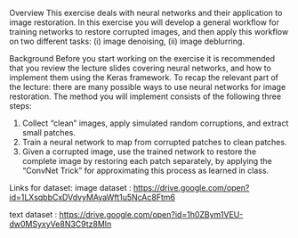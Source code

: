 Overview
This exercise deals with neural networks and their application to image restoration. In this exercise you
will develop a general workflow for training networks to restore corrupted images, and then apply this
workflow on two different tasks: (i) image denoising, (ii) image deblurring.

Background
Before you start working on the exercise it is recommended that you review the lecture slides covering
neural networks, and how to implement them using the Keras framework. To recap the relevant part of
the lecture: there are many possible ways to use neural networks for image restoration. The method you
will implement consists of the following three steps:
1. Collect “clean” images, apply simulated random corruptions, and extract small patches.
2. Train a neural network to map from corrupted patches to clean patches.
3. Given a corrupted image, use the trained network to restore the complete image by restoring each
patch separately, by applying the “ConvNet Trick” for approximating this process as learned in
class.


Links for dataset:
image dataset : https://drive.google.com/open?id=1LXsqbbCxDVdvyMAyaWft1u5NcAc8Ftm6

text dataset : https://drive.google.com/open?id=1h0ZBym1VEU-dw0MSyxyVe8N3C9tz8MIn
